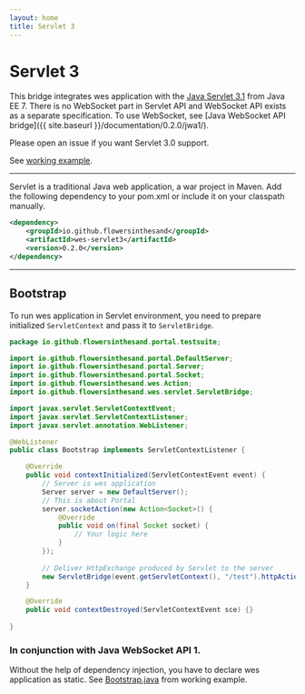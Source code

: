 ```yaml
---
layout: home
title: Servlet 3
---
```


# Servlet 3
This bridge integrates wes application with the [Java Servlet 3.1](http://docs.oracle.com/javaee/7/tutorial/doc/servlets.htm#BNAFD) from Java EE 7. There is no WebSocket part in Servlet API and WebSocket API exists as a separate specification. To use WebSocket, see [Java WebSocket API bridge]({{ site.baseurl }}/documentation/0.2.0/jwa1/).

Please open an issue if you want Servlet 3.0 support.

See [working example](https://github.com/flowersinthesand/portal-java-examples/tree/master/server/platform/jee7).

---

Servlet is a traditional Java web application, a war project in Maven. Add the following dependency to your pom.xml or include it on your classpath manually.

```xml
<dependency>
    <groupId>io.github.flowersinthesand</groupId>
    <artifactId>wes-servlet3</artifactId>
    <version>0.2.0</version>
</dependency>
```

---

## Bootstrap

To run wes application in Servlet environment, you need to prepare initialized `ServletContext` and pass it to `ServletBridge`.

```java
package io.github.flowersinthesand.portal.testsuite;

import io.github.flowersinthesand.portal.DefaultServer;
import io.github.flowersinthesand.portal.Server;
import io.github.flowersinthesand.portal.Socket;
import io.github.flowersinthesand.wes.Action;
import io.github.flowersinthesand.wes.servlet.ServletBridge;

import javax.servlet.ServletContextEvent;
import javax.servlet.ServletContextListener;
import javax.servlet.annotation.WebListener;

@WebListener
public class Bootstrap implements ServletContextListener {

	@Override
	public void contextInitialized(ServletContextEvent event) {
		// Server is wes application
		Server server = new DefaultServer();
		// This is about Portal
		server.socketAction(new Action<Socket>() {
			@Override
			public void on(final Socket socket) {
				// Your logic here
			}
		});
		
		// Deliver HttpExchange produced by Servlet to the server
		new ServletBridge(event.getServletContext(), "/test").httpAction(server.httpAction());
	}

	@Override
	public void contextDestroyed(ServletContextEvent sce) {}
	
}
```

### In conjunction with Java WebSocket API 1.

Without the help of dependency injection, you have to declare wes application as static. See [Bootstrap.java](https://github.com/flowersinthesand/portal-java-examples/blob/master/server/platform/jee7/src/main/java/io/github/flowersinthesand/portal/testsuite/Bootstrap.java) from working example.
